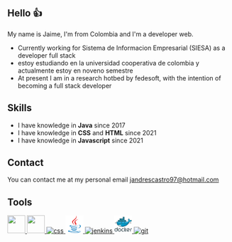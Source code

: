 ##    Hello 👍

My name is Jaime, I'm from Colombia and I'm a developer web.

* Currently working for Sistema de Informacion Empresarial (SIESA) as a developer full stack
* estoy estudiando en la universidad cooperativa de colombia y actualmente estoy en noveno semestre
* At present I am in a research hotbed by fedesoft, with the intention of becoming a full stack developer

##    Skills

* I have knowledge in **Java** since 2017
* I have knowledge in **CSS** and **HTML** since 2021
* I have knowledge in **Javascript** since 2021

##    Contact

You can contact me at my personal email jandrescastro97@hotmail.com

##    Tools

<p align="left"> <a href="https://developer.mozilla.org/es/docs/Web/JavaScript" target="_blank"> <img src="https://upload.vectorlogo.zone/logos/javascript/images/239ec8a4-163e-4792-83b6-3f6d96911757.svg" width="40" height="40"/>
<a href="https://devdocs.io/html/" target="_blank"> <img src="https://www.vectorlogo.zone/logos/w3_html5/w3_html5-ar21.svg" width="40" height="40"/>
</a> </a>
<a href="https://devdocs.io/css/  " target="_blank"> <img src="https://cdn.iconscout.com/icon/free/png-256/css-131-722685.png" alt="css" width="40" height="40"/> </a>
<a href="https://www.java.com" target="_blank"> <img src="https://raw.githubusercontent.com/devicons/devicon/master/icons/java/java-original.svg" alt="java" width="40" height="40"/> <a href="https://www.jenkins.io" target="_blank"> <img src="https://www.vectorlogo.zone/logos/jenkins/jenkins-icon.svg" alt="jenkins" width="40" height="40"/> </a> <a href="https://www.docker.com/" target="_blank"> <img src="https://raw.githubusercontent.com/devicons/devicon/master/icons/docker/docker-original-wordmark.svg" alt="docker" width="40" height="40"/> </a> <a href="https://git-scm.com/" target="_blank"> <img src="https://www.vectorlogo.zone/logos/git-scm/git-scm-icon.svg" alt="git" width="40" height="40"/> </a>    
